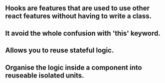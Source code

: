 ## Hooks are features that are used to use other react features without having to write a class. 
## It avoid the whole confusion with 'this' keyword.
## Allows you to reuse stateful logic.
## Organise the logic inside a component into reuseable isolated units.
